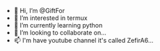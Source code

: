 - 👋 Hi, I’m @GiftFor
- 👀 I’m interested in termux
- 🌱 I’m currently learning python
- 💞️ I’m looking to collaborate on...
- 📫 I'm have youtube channel it's called ZefirA6...

<!---
GiftFor/GiftFor is a ✨ special ✨ repository because its `README.md` (this file) appears on your GitHub profile.
You can click the Preview link to take a look at your changes.
--->
